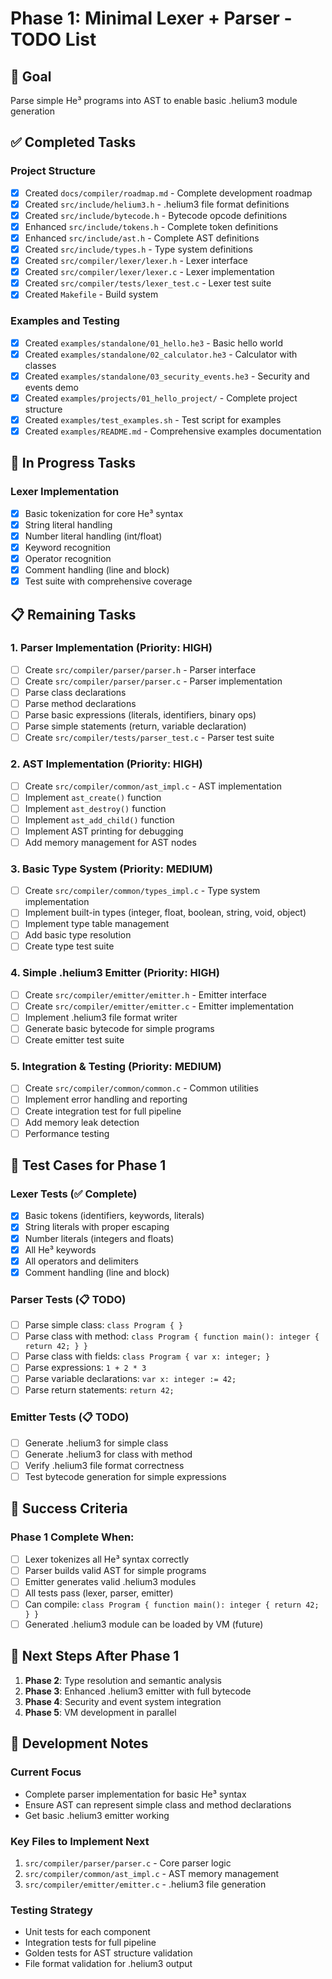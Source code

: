 # Phase 1: Minimal Lexer + Parser - TODO List

## 🎯 Goal
Parse simple He³ programs into AST to enable basic .helium3 module generation

## ✅ Completed Tasks

### Project Structure
- [x] Created `docs/compiler/roadmap.md` - Complete development roadmap
- [x] Created `src/include/helium3.h` - .helium3 file format definitions
- [x] Created `src/include/bytecode.h` - Bytecode opcode definitions
- [x] Enhanced `src/include/tokens.h` - Complete token definitions
- [x] Enhanced `src/include/ast.h` - Complete AST definitions
- [x] Created `src/include/types.h` - Type system definitions
- [x] Created `src/compiler/lexer/lexer.h` - Lexer interface
- [x] Created `src/compiler/lexer/lexer.c` - Lexer implementation
- [x] Created `src/compiler/tests/lexer_test.c` - Lexer test suite
- [x] Created `Makefile` - Build system

### Examples and Testing
- [x] Created `examples/standalone/01_hello.he3` - Basic hello world
- [x] Created `examples/standalone/02_calculator.he3` - Calculator with classes
- [x] Created `examples/standalone/03_security_events.he3` - Security and events demo
- [x] Created `examples/projects/01_hello_project/` - Complete project structure
- [x] Created `examples/test_examples.sh` - Test script for examples
- [x] Created `examples/README.md` - Comprehensive examples documentation

## 🔄 In Progress Tasks

### Lexer Implementation
- [x] Basic tokenization for core He³ syntax
- [x] String literal handling
- [x] Number literal handling (int/float)
- [x] Keyword recognition
- [x] Operator recognition
- [x] Comment handling (line and block)
- [x] Test suite with comprehensive coverage

## 📋 Remaining Tasks

### 1. Parser Implementation (Priority: HIGH)
- [ ] Create `src/compiler/parser/parser.h` - Parser interface
- [ ] Create `src/compiler/parser/parser.c` - Parser implementation
- [ ] Parse class declarations
- [ ] Parse method declarations
- [ ] Parse basic expressions (literals, identifiers, binary ops)
- [ ] Parse simple statements (return, variable declaration)
- [ ] Create `src/compiler/tests/parser_test.c` - Parser test suite

### 2. AST Implementation (Priority: HIGH)
- [ ] Create `src/compiler/common/ast_impl.c` - AST implementation
- [ ] Implement `ast_create()` function
- [ ] Implement `ast_destroy()` function
- [ ] Implement `ast_add_child()` function
- [ ] Implement AST printing for debugging
- [ ] Add memory management for AST nodes

### 3. Basic Type System (Priority: MEDIUM)
- [ ] Create `src/compiler/common/types_impl.c` - Type system implementation
- [ ] Implement built-in types (integer, float, boolean, string, void, object)
- [ ] Implement type table management
- [ ] Add basic type resolution
- [ ] Create type test suite

### 4. Simple .helium3 Emitter (Priority: HIGH)
- [ ] Create `src/compiler/emitter/emitter.h` - Emitter interface
- [ ] Create `src/compiler/emitter/emitter.c` - Emitter implementation
- [ ] Implement .helium3 file format writer
- [ ] Generate basic bytecode for simple programs
- [ ] Create emitter test suite

### 5. Integration & Testing (Priority: MEDIUM)
- [ ] Create `src/compiler/common/common.c` - Common utilities
- [ ] Implement error handling and reporting
- [ ] Create integration test for full pipeline
- [ ] Add memory leak detection
- [ ] Performance testing

## 🧪 Test Cases for Phase 1

### Lexer Tests (✅ Complete)
- [x] Basic tokens (identifiers, keywords, literals)
- [x] String literals with proper escaping
- [x] Number literals (integers and floats)
- [x] All He³ keywords
- [x] All operators and delimiters
- [x] Comment handling (line and block)

### Parser Tests (📋 TODO)
- [ ] Parse simple class: `class Program { }`
- [ ] Parse class with method: `class Program { function main(): integer { return 42; } }`
- [ ] Parse class with fields: `class Program { var x: integer; }`
- [ ] Parse expressions: `1 + 2 * 3`
- [ ] Parse variable declarations: `var x: integer := 42;`
- [ ] Parse return statements: `return 42;`

### Emitter Tests (📋 TODO)
- [ ] Generate .helium3 for simple class
- [ ] Generate .helium3 for class with method
- [ ] Verify .helium3 file format correctness
- [ ] Test bytecode generation for simple expressions

## 🎯 Success Criteria

### Phase 1 Complete When:
- [ ] Lexer tokenizes all He³ syntax correctly
- [ ] Parser builds valid AST for simple programs
- [ ] Emitter generates valid .helium3 modules
- [ ] All tests pass (lexer, parser, emitter)
- [ ] Can compile: `class Program { function main(): integer { return 42; } }`
- [ ] Generated .helium3 module can be loaded by VM (future)

## 🚀 Next Steps After Phase 1

1. **Phase 2**: Type resolution and semantic analysis
2. **Phase 3**: Enhanced .helium3 emitter with full bytecode
3. **Phase 4**: Security and event system integration
4. **Phase 5**: VM development in parallel

## 📝 Development Notes

### Current Focus
- Complete parser implementation for basic He³ syntax
- Ensure AST can represent simple class and method declarations
- Get basic .helium3 emitter working

### Key Files to Implement Next
1. `src/compiler/parser/parser.c` - Core parser logic
2. `src/compiler/common/ast_impl.c` - AST memory management
3. `src/compiler/emitter/emitter.c` - .helium3 file generation

### Testing Strategy
- Unit tests for each component
- Integration tests for full pipeline
- Golden tests for AST structure validation
- File format validation for .helium3 output
